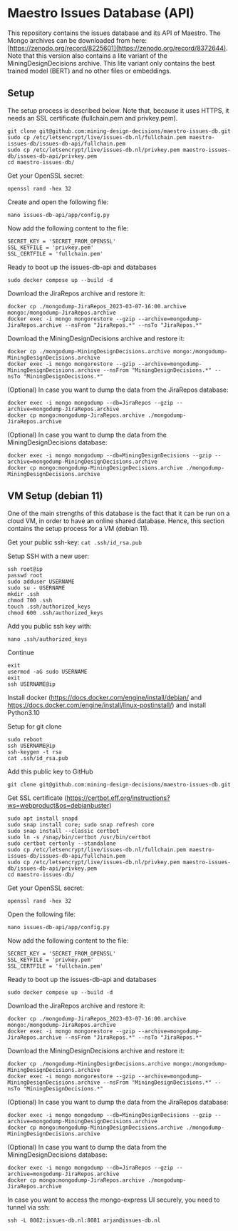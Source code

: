 # Maestro Issues Database (API)
This repository contains the issues database and its API of Maestro. The Mongo archives can be downloaded from here:
[https://zenodo.org/record/8225601](https://zenodo.org/record/8372644). Note that this version also contains a lite
variant of the MiningDesignDecisions archive. This lite variant only contains the best trained model (BERT) and no
other files or embeddings.

## Setup
The setup process is described below. Note that, because it uses HTTPS, it needs an SSL certificate (fullchain.pem and
privkey.pem).
```
git clone git@github.com:mining-design-decisions/maestro-issues-db.git
sudo cp /etc/letsencrypt/live/issues-db.nl/fullchain.pem maestro-issues-db/issues-db-api/fullchain.pem
sudo cp /etc/letsencrypt/live/issues-db.nl/privkey.pem maestro-issues-db/issues-db-api/privkey.pem
cd maestro-issues-db/
```

Get your OpenSSL secret:
```
openssl rand -hex 32
```

Create and open the following file:
```
nano issues-db-api/app/config.py
```

Now add the following content to the file:
```
SECRET_KEY = 'SECRET_FROM_OPENSSL'
SSL_KEYFILE = 'privkey.pem'
SSL_CERTFILE = 'fullchain.pem'
```

Ready to boot up the issues-db-api and databases
```
sudo docker compose up --build -d
```

Download the JiraRepos archive and restore it:
```
docker cp ./mongodump-JiraRepos_2023-03-07-16:00.archive mongo:/mongodump-JiraRepos.archive
docker exec -i mongo mongorestore --gzip --archive=mongodump-JiraRepos.archive --nsFrom "JiraRepos.*" --nsTo "JiraRepos.*"
```

Download the MiningDesignDecisions archive and restore it:
```
docker cp ./mongodump-MiningDesignDecisions.archive mongo:/mongodump-MiningDesignDecisions.archive
docker exec -i mongo mongorestore --gzip --archive=mongodump-MiningDesignDecisions.archive --nsFrom "MiningDesignDecisions.*" --nsTo "MiningDesignDecisions.*"
```

(Optional) In case you want to dump the data from the JiraRepos database:
```
docker exec -i mongo mongodump --db=JiraRepos --gzip --archive=mongodump-JiraRepos.archive
docker cp mongo:mongodump-JiraRepos.archive ./mongodump-JiraRepos.archive
```

(Optional) In case you want to dump the data from the MiningDesignDecisions database:
```
docker exec -i mongo mongodump --db=MiningDesignDecisions --gzip --archive=mongodump-MiningDesignDecisions.archive
docker cp mongo:mongodump-MiningDesignDecisions.archive ./mongodump-MiningDesignDecisions.archive
```

## VM Setup (debian 11)
One of the main strengths of this database is the fact that it can be run on a cloud VM, in order to have an online
shared database. Hence, this section contains the setup process for a VM (debian 11).

Get your public ssh-key: `cat .ssh/id_rsa.pub`

Setup SSH with a new user:
```
ssh root@ip
passwd root
sudo adduser USERNAME
sudo su - USERNAME
mkdir .ssh
chmod 700 .ssh
touch .ssh/authorized_keys
chmod 600 .ssh/authorized_keys
```
Add you public ssh key with:
```
nano .ssh/authorized_keys
```
Continue
```
exit
usermod -aG sudo USERNAME
exit
ssh USERNAME@ip
```
Install docker (https://docs.docker.com/engine/install/debian/ and
https://docs.docker.com/engine/install/linux-postinstall/) and install Python3.10

Setup for git clone
```
sudo reboot
ssh USERNAME@ip
ssh-keygen -t rsa
cat .ssh/id_rsa.pub
```
Add this public key to GitHub
```
git clone git@github.com:mining-design-decisions/maestro-issues-db.git
```

Get SSL certificate (https://certbot.eff.org/instructions?ws=webproduct&os=debianbuster)
```
sudo apt install snapd
sudo snap install core; sudo snap refresh core
sudo snap install --classic certbot
sudo ln -s /snap/bin/certbot /usr/bin/certbot
sudo certbot certonly --standalone
sudo cp /etc/letsencrypt/live/issues-db.nl/fullchain.pem maestro-issues-db/issues-db-api/fullchain.pem
sudo cp /etc/letsencrypt/live/issues-db.nl/privkey.pem maestro-issues-db/issues-db-api/privkey.pem
cd maestro-issues-db/
```
Get your OpenSSL secret:
```
openssl rand -hex 32
```
Open the following file:
```
nano issues-db-api/app/config.py
```
Now add the following content to the file:
```
SECRET_KEY = 'SECRET_FROM_OPENSSL'
SSL_KEYFILE = 'privkey.pem'
SSL_CERTFILE = 'fullchain.pem'
```
Ready to boot up the issues-db-api and databases
```
sudo docker compose up --build -d
```

Download the JiraRepos archive and restore it:
```
docker cp ./mongodump-JiraRepos_2023-03-07-16:00.archive mongo:/mongodump-JiraRepos.archive
docker exec -i mongo mongorestore --gzip --archive=mongodump-JiraRepos.archive --nsFrom "JiraRepos.*" --nsTo "JiraRepos.*"
```
Download the MiningDesignDecisions archive and restore it:
```
docker cp ./mongodump-MiningDesignDecisions.archive mongo:/mongodump-MiningDesignDecisions.archive
docker exec -i mongo mongorestore --gzip --archive=mongodump-MiningDesignDecisions.archive --nsFrom "MiningDesignDecisions.*" --nsTo "MiningDesignDecisions.*"
```

(Optional) In case you want to dump the data from the JiraRepos database:
```
docker exec -i mongo mongodump --db=MiningDesignDecisions --gzip --archive=mongodump-MiningDesignDecisions.archive
docker cp mongo:mongodump-MiningDesignDecisions.archive ./mongodump-MiningDesignDecisions.archive
```

(Optional) In case you want to dump the data from the MiningDesignDecisions database:
```
docker exec -i mongo mongodump --db=JiraRepos --gzip --archive=mongodump-JiraRepos.archive
docker cp mongo:mongodump-JiraRepos.archive ./mongodump-JiraRepos.archive
```

In case you want to access the mongo-express UI securely, you need to tunnel via ssh:
```
ssh -L 8082:issues-db.nl:8081 arjan@issues-db.nl
```
